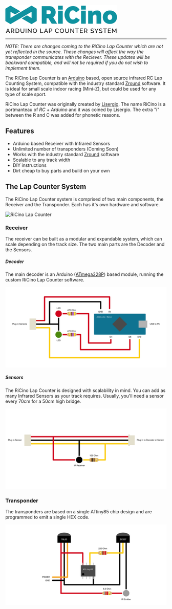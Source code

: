 ![RiCino Lap Counter](images/ricino-logo-350.png)

---

_*NOTE:* There are changes coming to the RiCino Lap Counter which are not yet reflected in the source. These changes will affect the way the transponder communicates with the Reciever. These updates will be backward compatible, and will not be required if you do not wish to implement them._

The RiCino Lap Counter is an [Arduino](http://arduino.cc) based, open source infrared RC Lap Counting System, compatible with the industry standard [Zround](http://www.zround.com) software. It is ideal for small scale indoor racing (Mini-Z), but could be used for any type of scale sport.

RiCino Lap Counter was originally created by [Lisergio](http://lisergio.wordpress.com/). The name RiCino is a portmanteau of _RC_ + _Arduino_ and it was coined by Lisergio. The extra "i" between the R and C was added for phonetic reasons.


## Features ##

* Arduino based Receiver with Infrared Sensors
* Unlimited number of transponders (Coming Soon)
* Works with the industry standard [Zround](http://www.zround.com) software
* Scalable to any track width
* DIY instructions
* Dirt cheap to buy parts and build on your own


## The Lap Counter System ##

The RiCino Lap Counter system is comprised of two main components, the Receiver and the Transponder. Each has it's own hardware and software.

![RiCino Lap Counter](images/ricino-lap-counter.jpg)


### Receiver ###
The receiver can be built as a modular and expandable system, which can scale depending on the track size. The two main parts are the Decoder and the Sensors.

##### Decoder #####
The main decoder is an Arduino ([ATmega328P](https://www.arduino.cc/en/Main/Products)) based module, running the custom RiCino Lap Counter software. 

![Decoder Schematic](Receiver/Decoder.png)

##### Sensors #####
The RiCino Lap Counter is designed with scalability in mind. You can add as many Infrared Sensors as your track requires. Usually, you'll need a sensor every 70cm for a 50cm high bridge.

![Sensor Schematic](Receiver/Sensor.png)


### Transponder ###
The transponders are based on a single ATtiny85 chip design and are programmed to emit a single HEX code.

![Transponder Schematic](Transponder/Transponder.png)

